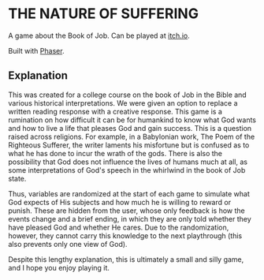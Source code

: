 # THE NATURE OF SUFFERING

A game about the Book of Job. Can be played at [itch.io](https://tremolomoon.itch.io/joban-game).

Built with [Phaser](http://phaser.io).

## Explanation

This was created for a college course on the book of Job in the Bible and various historical interpretations. We were given an option to replace a written reading response with a creative response. This game is a rumination on how difficult it can be for humankind to know what God wants and how to live a life that pleases God and gain success. This is a question raised across religions. For example, in a Babylonian work, The Poem of the Righteous Sufferer, the writer laments his misfortune but is confused as to what he has done to incur the wrath of the gods. There is also the possibility that God does not influence the lives of humans much at all, as some interpretations of God's speech in the whirlwind in the book of Job state. 

Thus, variables are randomized at the start of each game to simulate what God expects of His subjects and how much he is willing to reward or punish. These are hidden from the user, whose only feedback is how the events change and a brief ending, in which they are only told whether they have pleased God and whether He cares. Due to the randomization, however, they cannot carry this knowledge to the next playthrough (this also prevents only one view of God).

Despite this lengthy explanation, this is ultimately a small and silly game, and I hope you enjoy playing it.